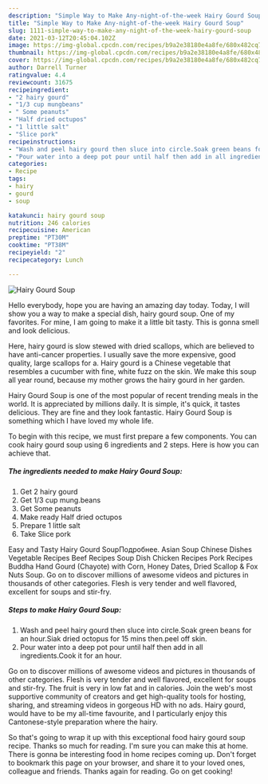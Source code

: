 ```yaml
---
description: "Simple Way to Make Any-night-of-the-week Hairy Gourd Soup"
title: "Simple Way to Make Any-night-of-the-week Hairy Gourd Soup"
slug: 1111-simple-way-to-make-any-night-of-the-week-hairy-gourd-soup
date: 2021-03-12T20:45:04.102Z
image: https://img-global.cpcdn.com/recipes/b9a2e38180e4a8fe/680x482cq70/hairy-gourd-soup-recipe-main-photo.jpg
thumbnail: https://img-global.cpcdn.com/recipes/b9a2e38180e4a8fe/680x482cq70/hairy-gourd-soup-recipe-main-photo.jpg
cover: https://img-global.cpcdn.com/recipes/b9a2e38180e4a8fe/680x482cq70/hairy-gourd-soup-recipe-main-photo.jpg
author: Darrell Turner
ratingvalue: 4.4
reviewcount: 31675
recipeingredient:
- "2 hairy gourd"
- "1/3 cup mungbeans"
- " Some peanuts"
- "Half dried octupos"
- "1 little salt"
- "Slice pork"
recipeinstructions:
- "Wash and peel hairy gourd then sluce into circle.Soak green beans for an hour.Siak dried octopus for 15 mins then.peel off skin."
- "Pour water into a deep pot pour until half then add in all ingredients.Cook it for an hour."
categories:
- Recipe
tags:
- hairy
- gourd
- soup

katakunci: hairy gourd soup 
nutrition: 246 calories
recipecuisine: American
preptime: "PT30M"
cooktime: "PT38M"
recipeyield: "2"
recipecategory: Lunch

---
```



![Hairy Gourd Soup](https://img-global.cpcdn.com/recipes/b9a2e38180e4a8fe/680x482cq70/hairy-gourd-soup-recipe-main-photo.jpg)

Hello everybody, hope you are having an amazing day today. Today, I will show you a way to make a special dish, hairy gourd soup. One of my favorites. For mine, I am going to make it a little bit tasty. This is gonna smell and look delicious.

Here, hairy gourd is slow stewed with dried scallops, which are believed to have anti-cancer properties. I usually save the more expensive, good quality, large scallops for a. Hairy gourd is a Chinese vegetable that resembles a cucumber with fine, white fuzz on the skin. We make this soup all year round, because my mother grows the hairy gourd in her garden.

Hairy Gourd Soup is one of the most popular of recent trending meals in the world. It is appreciated by millions daily. It is simple, it's quick, it tastes delicious. They are fine and they look fantastic. Hairy Gourd Soup is something which I have loved my whole life.


To begin with this recipe, we must first prepare a few components. You can cook hairy gourd soup using 6 ingredients and 2 steps. Here is how you can achieve that.

<!--inarticleads1-->

##### The ingredients needed to make Hairy Gourd Soup:

1. Get 2 hairy gourd
1. Get 1/3 cup mung.beans
1. Get  Some peanuts
1. Make ready Half dried octupos
1. Prepare 1 little salt
1. Take Slice pork


Easy and Tasty Hairy Gourd SoupПодробнее. Asian Soup Chinese Dishes Vegetable Recipes Beef Recipes Soup Dish Chicken Recipes Pork Recipes Buddha Hand Gourd (Chayote) with Corn, Honey Dates, Dried Scallop &amp; Fox Nuts Soup. Go on to discover millions of awesome videos and pictures in thousands of other categories. Flesh is very tender and well flavored, excellent for soups and stir-fry. 

<!--inarticleads2-->

##### Steps to make Hairy Gourd Soup:

1. Wash and peel hairy gourd then sluce into circle.Soak green beans for an hour.Siak dried octopus for 15 mins then.peel off skin.
1. Pour water into a deep pot pour until half then add in all ingredients.Cook it for an hour.


Go on to discover millions of awesome videos and pictures in thousands of other categories. Flesh is very tender and well flavored, excellent for soups and stir-fry. The fruit is very in low fat and in calories. Join the web&#39;s most supportive community of creators and get high-quality tools for hosting, sharing, and streaming videos in gorgeous HD with no ads. Hairy gourd, would have to be my all-time favourite, and I particularly enjoy this Cantonese-style preparation where the hairy. 

So that's going to wrap it up with this exceptional food hairy gourd soup recipe. Thanks so much for reading. I'm sure you can make this at home. There is gonna be interesting food in home recipes coming up. Don't forget to bookmark this page on your browser, and share it to your loved ones, colleague and friends. Thanks again for reading. Go on get cooking!
